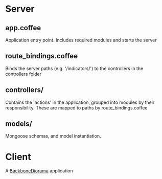 # Server

## app.coffee

Application entry point. Includes required modules and starts the server

## route_bindings.coffee

Binds the server paths (e.g. '/indicators/') to the controllers in the controllers folder

## controllers/

Contains the 'actions' in the application, grouped into modules by their
responsibility. These are mapped to paths by route_bindings.coffee

## models/

Mongoose schemas, and model instantiation.

# Client

A [BackboneDiorama](https://github.com/th3james/BackboneDiorama/) application
